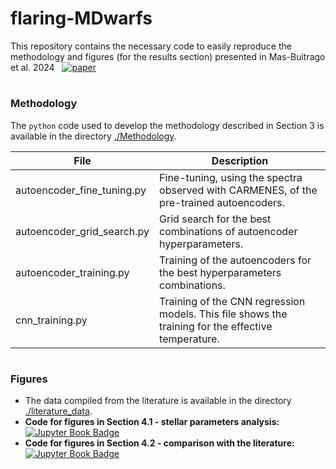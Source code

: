 # flaring-MDwarfs

This repository contains the necessary code to easily reproduce the methodology and figures (for the results section) presented in Mas-Buitrago et al. 2024 &nbsp; [![paper](https://zenodo.org/badge/DOI/10.1051/0004-6361/202449865.svg)](https://doi.org/10.1051/0004-6361/202449865)

#

### Methodology

The `python` code used to develop the methodology described in Section 3 is available in the directory [./Methodology](https://github.com/pedromasb/autoencoders-CARMENES/tree/main/Methodology).

| File | Description | 
| --- | --- | 
| autoencoder_fine_tuning.py | Fine-tuning, using the spectra observed with CARMENES, of the pre-trained autoencoders. | 
| autoencoder_grid_search.py | Grid search for the best combinations of autoencoder hyperparameters. | 
| autoencoder_training.py | Training of the autoencoders for the best hyperparameters combinations. | 
| cnn_training.py | Training of the CNN regression models. This file shows the training for the effective temperature. | 

#

### Figures

- The data compiled from the literature is available in the directory [./literature_data](https://github.com/pedromasb/autoencoders-CARMENES/tree/main/literature_data).
- **Code for figures in Section 4.1 - stellar parameters analysis:** &nbsp; [![Jupyter Book Badge](https://jupyterbook.org/badge.svg)](Section4_1_figs.ipynb)
- **Code for figures in Section 4.2 - comparison with the literature:** &nbsp; [![Jupyter Book Badge](https://jupyterbook.org/badge.svg)](Section4_2_figs.ipynb)
